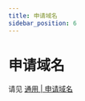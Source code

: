 ```yaml
---
title: 申请域名
sidebar_position: 6
---
```


# 申请域名

请见 [通用 | 申请域名](https://nitwikit.yizhan.wiki/advance/apply-for-a-domain-name)
